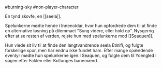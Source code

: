 #burning-sky #non-player-character

En tynd skovfe, en [[seela]].

Spelunkerne mødte hende i Innenotdar, hvor hun opfordrede dem til at finde en alternative løsning på dilemmaet "Syng videre, eller hold op". Nysgerrig efter at se resten af verden, rejste hun med spelunkerne mod [[Seaquen]].

Hun viede sit liv til at finde den langtvandrende seela Etinifi, og fulgte forskellige spor, men har endnu ikke fundet ham. Efter mange spændende eventyr mødte hun spelunkerne igen I Seaquen, og fulgte dem til Ycengled I søgen efter Faklen eller Kultunges banemænd.
